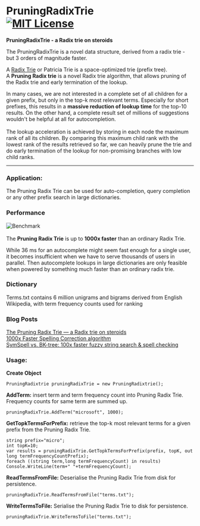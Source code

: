 PruningRadixTrie<br> 
[![MIT License](https://img.shields.io/github/license/wolfgarbe/pruningradixtrie.png)](https://github.com/wolfgarbe/PruningRadixTrie/blob/master/LICENSE)
========
**PruningRadixTrie - a Radix trie on steroids**

The PruningRadixTrie is a novel data structure, derived from a radix trie - but 3 orders of magnitude faster.

A [Radix Trie](https://en.wikipedia.org/wiki/Radix_tree) or Patricia Trie is a space-optimized trie (prefix tree).<br>
A **Pruning Radix trie** is a novel Radix trie algorithm, that allows pruning of the Radix trie and early termination of the lookup.

In many cases, we are not interested in a complete set of all children for a given prefix, but only in the top-k most relevant terms.
Especially for short prefixes, this results in a **massive reduction of lookup time** for the top-10 results.
On the other hand, a complete result set of millions of suggestions wouldn't be helpful at all for autocompletion.<br><br>
The lookup acceleration is achieved by storing in each node the maximum rank of all its children. By comparing this maximum child rank with the lowest rank of the results retrieved so far, we can heavily prune the trie and do early termination of the lookup for non-promising branches with low child ranks.

***

### Application:

The Pruning Radix Trie can be used for auto-completion, query completion or any other prefix search in large dictionaries.

### Performance

![Benchmark](https://miro.medium.com/max/1400/1*pbE25qHjArliCZVw8-wKNQ.png "Benchmark")
<br><br>
The **Pruning Radix Trie** is up to **1000x faster** than an ordinary Radix Trie.

While 36 ms for an autocomplete might seem fast enough for a single user, it becomes insufficient when we have to serve thousands of users in parallel. Then autocomplete lookups in large dictionaries are only feasible when powered by something much faster than an ordinary radix trie.

### Dictionary

Terms.txt contains 6 million unigrams and bigrams derived from English Wikipedia, with term frequency counts used for ranking

### Blog Posts
[The Pruning Radix Trie — a Radix trie on steroids](https://medium.com/@wolfgarbe/the-pruning-radix-trie-a-radix-trie-on-steroids-412807f77abc)<br>
[1000x Faster Spelling Correction algorithm](https://medium.com/@wolfgarbe/1000x-faster-spelling-correction-algorithm-2012-8701fcd87a5f)<br>
[SymSpell vs. BK-tree: 100x faster fuzzy string search & spell checking](https://medium.com/@wolfgarbe/symspell-vs-bk-tree-100x-faster-fuzzy-string-search-spell-checking-c4f10d80a078)

### Usage: 

**Create Object**
``` 
PruningRadixtrie pruningRadixTrie = new PruningRadixtrie();
``` 
**AddTerm:** insert term and term frequency count into Pruning Radix Trie. Frequency counts for same term are summed up.
```
pruningRadixTrie.AddTerm("microsoft", 1000);
```
**GetTopkTermsForPrefix:** retrieve the top-k most relevant terms for a given prefix from the Pruning Radix Trie.
``` 
string prefix="micro";
int topK=10;
var results = pruningRadixTrie.GetTopkTermsForPrefix(prefix, topK, out long termFrequencyCountPrefix);
foreach ((string term,long termFrequencyCount) in results) Console.WriteLine(term+" "+termFrequencyCount);
``` 
**ReadTermsFromFile:** Deserialise the Pruning Radix Trie from disk for persistence.
``` 
pruningRadixTrie.ReadTermsFromFile("terms.txt");
```
**WriteTermsToFile:** Serialise the Pruning Radix Trie to disk for persistence.
``` 
pruningRadixTrie.WriteTermsToFile("terms.txt");
```

